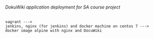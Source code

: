 ###### DokuWiki application deployment for SA course project

```
vagrant ---> 
jenkins, nginx (for jenkins) and docker machine on centos 7 ---> 
docker image alpine with nginx and DocuWiki

```
